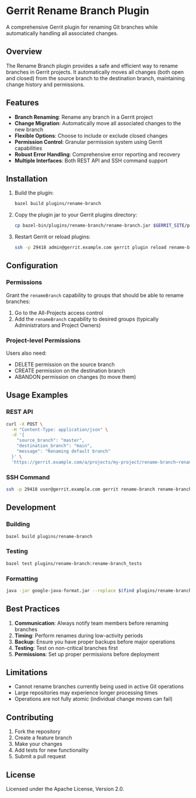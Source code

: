 # Gerrit Rename Branch Plugin

A comprehensive Gerrit plugin for renaming Git branches while automatically handling all associated changes.

## Overview

The Rename Branch plugin provides a safe and efficient way to rename branches in Gerrit projects. It automatically moves all changes (both open and closed) from the source branch to the destination branch, maintaining change history and permissions.

## Features

- **Branch Renaming**: Rename any branch in a Gerrit project
- **Change Migration**: Automatically move all associated changes to the new branch
- **Flexible Options**: Choose to include or exclude closed changes
- **Permission Control**: Granular permission system using Gerrit capabilities
- **Robust Error Handling**: Comprehensive error reporting and recovery
- **Multiple Interfaces**: Both REST API and SSH command support

## Installation

1. Build the plugin:
   ```bash
   bazel build plugins/rename-branch
   ```

2. Copy the plugin jar to your Gerrit plugins directory:
   ```bash
   cp bazel-bin/plugins/rename-branch/rename-branch.jar $GERRIT_SITE/plugins/
   ```

3. Restart Gerrit or reload plugins:
   ```bash
   ssh -p 29418 admin@gerrit.example.com gerrit plugin reload rename-branch
   ```

## Configuration

### Permissions

Grant the `renameBranch` capability to groups that should be able to rename branches:

1. Go to the All-Projects access control
2. Add the `renameBranch` capability to desired groups (typically Administrators and Project Owners)

### Project-level Permissions

Users also need:
- DELETE permission on the source branch
- CREATE permission on the destination branch
- ABANDON permission on changes (to move them)

## Usage Examples

### REST API
```bash
curl -X POST \
  -H "Content-Type: application/json" \
  -d '{
    "source_branch": "master",
    "destination_branch": "main",
    "message": "Renaming default branch"
  }' \
  'https://gerrit.example.com/a/projects/my-project/rename-branch~rename-branch'
```

### SSH Command
```bash
ssh -p 29418 user@gerrit.example.com gerrit rename-branch rename-branch my-project master main --message "Renaming default branch"
```

## Development

### Building
```bash
bazel build plugins/rename-branch
```

### Testing
```bash
bazel test plugins/rename-branch:rename-branch_tests
```

### Formatting
```bash
java -jar google-java-format.jar --replace $(find plugins/rename-branch -name "*.java")
```

## Best Practices

1. **Communication**: Always notify team members before renaming branches
2. **Timing**: Perform renames during low-activity periods
3. **Backup**: Ensure you have proper backups before major operations
4. **Testing**: Test on non-critical branches first
5. **Permissions**: Set up proper permissions before deployment

## Limitations

- Cannot rename branches currently being used in active Git operations
- Large repositories may experience longer processing times
- Operations are not fully atomic (individual change moves can fail)

## Contributing

1. Fork the repository
2. Create a feature branch
3. Make your changes
4. Add tests for new functionality
5. Submit a pull request

## License

Licensed under the Apache License, Version 2.0.
